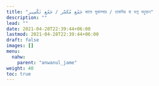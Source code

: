 ```yaml
---
title: "جَمْع مُكَسَّر / جَمْع تَكْسِير জামে মুকাস্সার / তাকসির বা ভগ্ন বহুবচন"
description: ""
lead: ""
date: 2021-04-28T22:39:44+06:00
lastmod: 2021-04-28T22:39:44+06:00
draft: false
images: []
menu: 
  nahw:
    parent: "anwanul_jame"
weight: 40
toc: true
---
```


